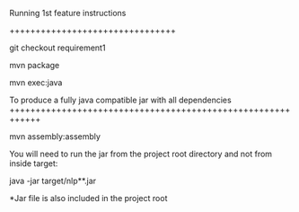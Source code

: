 Running 1st feature instructions

++++++++++++++++++++++++++++++++

git checkout requirement1

mvn package

mvn exec:java

To produce a fully java compatible jar with all dependencies
++++++++++++++++++++++++++++++++++++++++++++++++++++++++++++

mvn assembly:assembly

You will need to run the jar from the project root directory and not from inside target: 

java -jar target/nlp**.jar

*Jar file is also included in the project root



